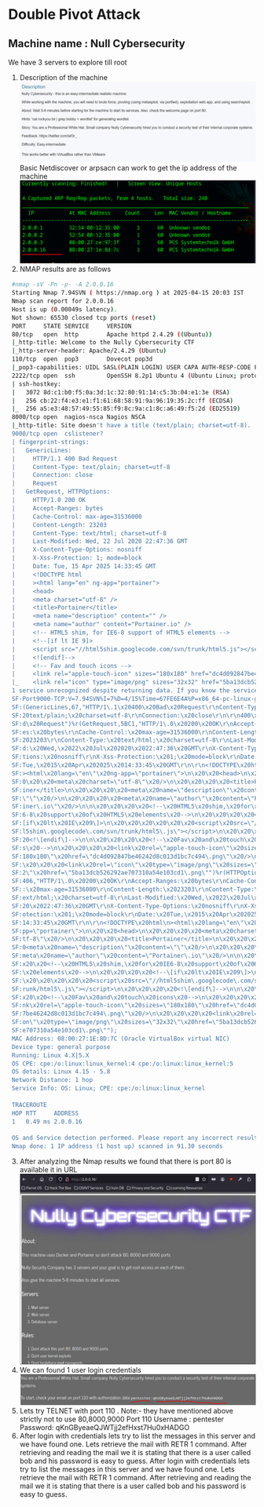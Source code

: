 # Double Pivot Attack
## Machine name : Null Cybersecurity 
We have 3 servers to explore till root
1. Description of the machine
![alt text](image.png)
Basic Netdiscover or arpsacn can work to get the ip address of the machine
![alt text](image-1.png)
2. NMAP results are as follows
```bash   
 #nmap -sV -Pn -p- -A 2.0.0.16
 Starting Nmap 7.94SVN ( https://nmap.org ) at 2025-04-15 20:03 IST
 Nmap scan report for 2.0.0.16
 Host is up (0.00049s latency).
 Not shown: 65530 closed tcp ports (reset)
 PORT     STATE SERVICE     VERSION
 80/tcp   open  http        Apache httpd 2.4.29 ((Ubuntu))
 |_http-title: Welcome to the Nully Cybersecurity CTF
 |_http-server-header: Apache/2.4.29 (Ubuntu)
 110/tcp  open  pop3        Dovecot pop3d
 |_pop3-capabilities: UIDL SASL(PLAIN LOGIN) USER CAPA AUTH-RESP-CODE PIPELINING RESP-CODES TOP
 2222/tcp open  ssh         OpenSSH 8.2p1 Ubuntu 4 (Ubuntu Linux; protocol 2.0)
 | ssh-hostkey: 
 |   3072 8d:c1:b0:f5:0a:3d:1c:32:80:91:14:c5:3b:04:e1:3e (RSA)
 |   256 cb:22:f4:e3:e1:f1:61:68:58:91:9a:96:19:35:2c:ff (ECDSA)
 |_  256 a5:e3:48:57:49:55:85:f9:8c:9a:c1:8c:a6:49:f5:2d (ED25519)
 8000/tcp open  nagios-nsca Nagios NSCA
 |_http-title: Site doesn't have a title (text/plain; charset=utf-8).
 9000/tcp open  cslistener?
 | fingerprint-strings: 
 |   GenericLines: 
 |     HTTP/1.1 400 Bad Request
 |     Content-Type: text/plain; charset=utf-8
 |     Connection: close
 |     Request
 |   GetRequest, HTTPOptions: 
 |     HTTP/1.0 200 OK
 |     Accept-Ranges: bytes
 |     Cache-Control: max-age=31536000
 |     Content-Length: 23203
 |     Content-Type: text/html; charset=utf-8
 |     Last-Modified: Wed, 22 Jul 2020 22:47:36 GMT
 |     X-Content-Type-Options: nosniff
 |     X-Xss-Protection: 1; mode=block
 |     Date: Tue, 15 Apr 2025 14:33:45 GMT
 |     <!DOCTYPE html
 |     ><html lang="en" ng-app="portainer">
 |     <head>
 |     <meta charset="utf-8" />
 |     <title>Portainer</title>
 |     <meta name="description" content="" />
 |     <meta name="author" content="Portainer.io" />
 |     <!-- HTML5 shim, for IE6-8 support of HTML5 elements -->
 |     <!--[if lt IE 9]>
 |     <script src="//html5shim.googlecode.com/svn/trunk/html5.js"></script>
 |     <![endif]-->
 |     <!-- Fav and touch icons -->
 |     <link rel="apple-touch-icon" sizes="180x180" href="dc4d092847be46242d8c013d1bc7c494.png" />
 |_    <link rel="icon" type="image/png" sizes="32x32" href="5ba13dcb526292ae707310a54e103cd1.png"
 1 service unrecognized despite returning data. If you know the service/version, please submit the following fingerprint at https://nmap.org/cgi-bin/submit.cgi?new-service :
 SF-Port9000-TCP:V=7.94SVN%I=7%D=4/15%Time=67FE6E4A%P=x86_64-pc-linux-gnu%r
 SF:(GenericLines,67,"HTTP/1\.1\x20400\x20Bad\x20Request\r\nContent-Type:\x
 SF:20text/plain;\x20charset=utf-8\r\nConnection:\x20close\r\n\r\n400\x20Ba
 SF:d\x20Request")%r(GetRequest,5BC1,"HTTP/1\.0\x20200\x20OK\r\nAccept-Rang
 SF:es:\x20bytes\r\nCache-Control:\x20max-age=31536000\r\nContent-Length:\x
 SF:2023203\r\nContent-Type:\x20text/html;\x20charset=utf-8\r\nLast-Modifie
 SF:d:\x20Wed,\x2022\x20Jul\x202020\x2022:47:36\x20GMT\r\nX-Content-Type-Op
 SF:tions:\x20nosniff\r\nX-Xss-Protection:\x201;\x20mode=block\r\nDate:\x20
 SF:Tue,\x2015\x20Apr\x202025\x2014:33:45\x20GMT\r\n\r\n<!DOCTYPE\x20html\n
 SF:><html\x20lang=\"en\"\x20ng-app=\"portainer\">\n\x20\x20<head>\n\x20\x2
 SF:0\x20\x20<meta\x20charset=\"utf-8\"\x20/>\n\x20\x20\x20\x20<title>Porta
 SF:iner</title>\n\x20\x20\x20\x20<meta\x20name=\"description\"\x20content=
 SF:\"\"\x20/>\n\x20\x20\x20\x20<meta\x20name=\"author\"\x20content=\"Porta
 SF:iner\.io\"\x20/>\n\n\x20\x20\x20\x20<!--\x20HTML5\x20shim,\x20for\x20IE
 SF:6-8\x20support\x20of\x20HTML5\x20elements\x20-->\n\x20\x20\x20\x20<!--\
 SF:[if\x20lt\x20IE\x209\]>\n\x20\x20\x20\x20\x20\x20<script\x20src=\"//htm
 SF:l5shim\.googlecode\.com/svn/trunk/html5\.js\"></script>\n\x20\x20\x20\x
 SF:20<!\[endif\]-->\n\n\x20\x20\x20\x20<!--\x20Fav\x20and\x20touch\x20icon
 SF:s\x20-->\n\x20\x20\x20\x20<link\x20rel=\"apple-touch-icon\"\x20sizes=\"
 SF:180x180\"\x20href=\"dc4d092847be46242d8c013d1bc7c494\.png\"\x20/>\n\x20
 SF:\x20\x20\x20<link\x20rel=\"icon\"\x20type=\"image/png\"\x20sizes=\"32x3
 SF:2\"\x20href=\"5ba13dcb526292ae707310a54e103cd1\.png\"")%r(HTTPOptions,3
 SF:406,"HTTP/1\.0\x20200\x20OK\r\nAccept-Ranges:\x20bytes\r\nCache-Control
 SF::\x20max-age=31536000\r\nContent-Length:\x2023203\r\nContent-Type:\x20t
 SF:ext/html;\x20charset=utf-8\r\nLast-Modified:\x20Wed,\x2022\x20Jul\x2020
 SF:20\x2022:47:36\x20GMT\r\nX-Content-Type-Options:\x20nosniff\r\nX-Xss-Pr
 SF:otection:\x201;\x20mode=block\r\nDate:\x20Tue,\x2015\x20Apr\x202025\x20
 SF:14:33:45\x20GMT\r\n\r\n<!DOCTYPE\x20html\n><html\x20lang=\"en\"\x20ng-a
 SF:pp=\"portainer\">\n\x20\x20<head>\n\x20\x20\x20\x20<meta\x20charset=\"u
 SF:tf-8\"\x20/>\n\x20\x20\x20\x20<title>Portainer</title>\n\x20\x20\x20\x2
 SF:0<meta\x20name=\"description\"\x20content=\"\"\x20/>\n\x20\x20\x20\x20<
 SF:meta\x20name=\"author\"\x20content=\"Portainer\.io\"\x20/>\n\n\x20\x20\
 SF:x20\x20<!--\x20HTML5\x20shim,\x20for\x20IE6-8\x20support\x20of\x20HTML5
 SF:\x20elements\x20-->\n\x20\x20\x20\x20<!--\[if\x20lt\x20IE\x209\]>\n\x20
 SF:\x20\x20\x20\x20\x20<script\x20src=\"//html5shim\.googlecode\.com/svn/t
 SF:runk/html5\.js\"></script>\n\x20\x20\x20\x20<!\[endif\]-->\n\n\x20\x20\
 SF:x20\x20<!--\x20Fav\x20and\x20touch\x20icons\x20-->\n\x20\x20\x20\x20<li
 SF:nk\x20rel=\"apple-touch-icon\"\x20sizes=\"180x180\"\x20href=\"dc4d09284
 SF:7be46242d8c013d1bc7c494\.png\"\x20/>\n\x20\x20\x20\x20<link\x20rel=\"ic
 SF:on\"\x20type=\"image/png\"\x20sizes=\"32x32\"\x20href=\"5ba13dcb526292a
 SF:e707310a54e103cd1\.png\"");
 MAC Address: 08:00:27:1E:8D:7C (Oracle VirtualBox virtual NIC)
 Device type: general purpose
 Running: Linux 4.X|5.X
 OS CPE: cpe:/o:linux:linux_kernel:4 cpe:/o:linux:linux_kernel:5
 OS details: Linux 4.15 - 5.8
 Network Distance: 1 hop
 Service Info: OS: Linux; CPE: cpe:/o:linux:linux_kernel
  
 TRACEROUTE
 HOP RTT     ADDRESS
 1   0.49 ms 2.0.0.16
  
 OS and Service detection performed. Please report any incorrect results at https://nmap.org/submit/ .
 Nmap done: 1 IP address (1 host up) scanned in 91.30 seconds
```
3. After analyzing the Nmap results we found that there is port 80 is available  it in URL
![alt text](image-2.png)
4.  We can found 1 user login credentials 
 ![alt text](image-3.png)
5.  Lets try TELNET  with port 110 . Note:- they have mentioned above  strictly not to use 80,8000,9000
   Port 110
   Username : pentester
    Password: qKnGByeaeQJWTjj2efHxst7Hu0xHADGO
6. After login with credentials lets try to list the messages in this server and we have found one. Lets retrieve the mail with RETR 1 command. After retrieving and reading the mail we it is stating that there is a user called bob and his password is easy to guess.
   After login with credentials lets try to list the messages in this server and we have found one. Lets retrieve the mail with RETR 1 command. After retrieving and reading the mail we it is stating that there is a user called bob and his password is easy to guess.
   
 